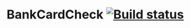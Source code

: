 # BankCardCheck [![Build status](https://ci.appveyor.com/api/projects/status/u897h8ai0rym7ydb/branch/main?svg=true)](https://ci.appveyor.com/project/AmaliaKhachatryan/bankcardcheck/branch/main)
